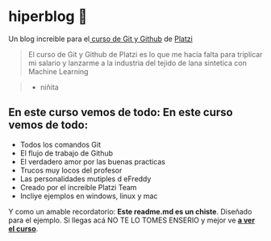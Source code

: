 # hiperblog 💚
Un blog increible para el[ curso de Git y Github](https://platzi.com/cursos/git-github/ " curso de Git y Github") de [Platzi](https://platzi.com/ "Platzi")
> El curso de Git y Github de Platzi es lo que me hacía falta para triplicar mi salario y lanzarme a la industria del tejido de lana sintetica con Machine Learning 

> - niñita

## En este curso vemos de todo: En este curso vemos de todo:
* Todos los comandos Git
* El flujo de trabajo de Github
* El verdadero amor por las buenas practicas
* Trucos muy locos del profesor
* Las personalidades mutiples d eFreddy
* Creado por el increible Platzi Team
* Incliye ejemplos en windows, linux y mac

Y como un amable recordatorio: **Este readme.md es un chiste**. Diseñado para el ejemplo. Si llegas acá NO TE LO TOMES ENSERIO y mejor ve [**a ver el curso**](https://platzi.com/cursos/git-hub/ "a ver el curso").
